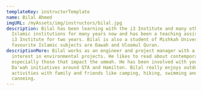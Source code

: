 ```yaml
---
templateKey: instructorTemplate
name: Bilal Ahmed
imgURL: /myAssets/img/instructors/bilal.jpg
description: Bilal has been learning with the i3 Institute and many other
  Islamic institutions for many years now and has been a teaching assistant at
  i3 Institute for two years. Bilal is also a student of Mishkah University. His
  favourite Islamic subjects are Dawah and Uloomul Quran.
descriptionMore: Bilal works as an engineer and project manager with a special
  interest in environmental projects. He likes to read about contemporary issues
  especially those that impact the ummah. He has been involved with youth and
  Da'wah initiatives around GTA and Hamilton. Bilal really enjoys outdoor
  activities with family and friends like camping, hiking, swimming and
  canoeing.
---
```


